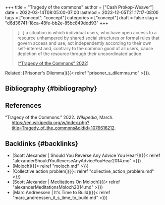 +++
title = "Tragedy of the commons"
author = ["Cash Prokop-Weaver"]
date = 2022-03-14T08:05:00-07:00
lastmod = 2023-12-05T21:17:17-08:00
tags = ["concept", "concept"]
categories = ["concept"]
draft = false
slug = "d6d36741-18ca-48fe-bb2e-85bc849ddd93"
+++

> [...] a situation in which individual users, who have open access to a resource unhampered by shared social structures or formal rules that govern access and use, act independently according to their own self-interest and, contrary to the common good of all users, cause depletion of the resource through their uncoordinated action.
>
> (<a href="#citeproc_bib_item_1">“Tragedy of the Commons” 2022</a>)

Related: [Prisoner's Dilemma]({{< relref "prisoner_s_dilemma.md" >}}).


## Bibliography {#bibliography}

## References

<style>.csl-entry{text-indent: -1.5em; margin-left: 1.5em;}</style><div class="csl-bib-body">
  <div class="csl-entry"><a id="citeproc_bib_item_1"></a>“Tragedy of the Commons.” 2022. <i>Wikipedia</i>, March. <a href="https://en.wikipedia.org/w/index.php?title=Tragedy_of_the_commons&oldid=1076616212">https://en.wikipedia.org/w/index.php?title=Tragedy_of_the_commons&#38;oldid=1076616212</a>.</div>
</div>


## Backlinks {#backlinks}

-   [Scott Alexander | Should You Reverse Any Advice You Hear?]({{< relref "alexanderShouldYouReverseAnyAdviceYouHear2014.md" >}})
-   [Moloch]({{< relref "moloch.md" >}})
-   [Collective action problem]({{< relref "collective_action_problem.md" >}})
-   [Scott Alexander | Meditations On Moloch]({{< relref "alexanderMeditationsMoloch2014.md" >}})
-   [Marc Andreessen | It's Time to Build]({{< relref "marc_andreessen_it_s_time_to_build.md" >}})
